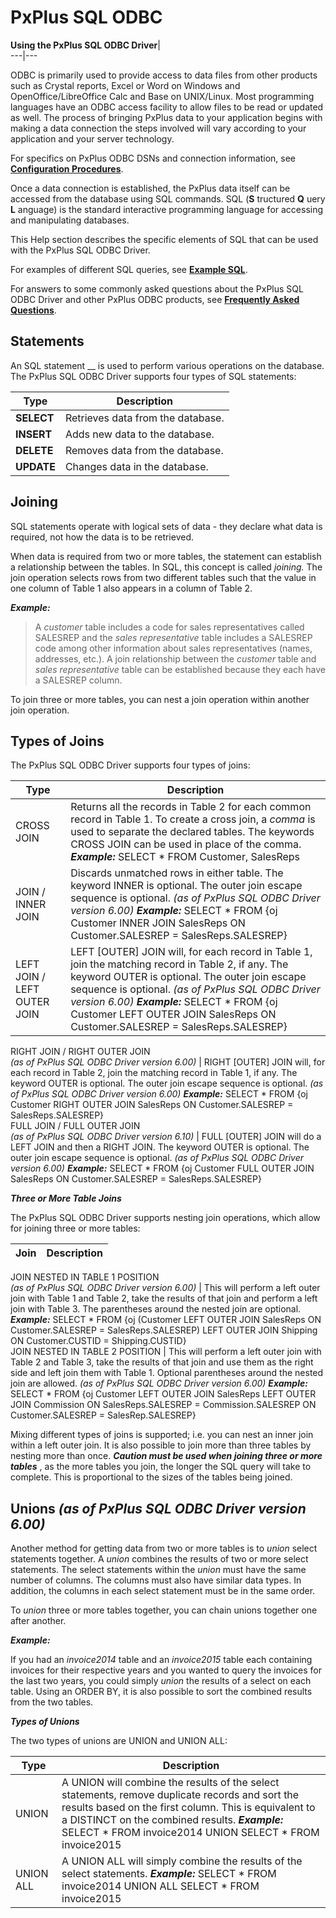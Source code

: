 # PxPlus SQL ODBC

**Using the PxPlus SQL ODBC Driver**|   
---|---  
  
ODBC is primarily used to provide access to data files from other products such as Crystal reports, Excel or Word on Windows and OpenOffice/LibreOffice Calc and Base on UNIX/Linux. Most programming languages have an ODBC access facility to allow files to be read or updated as well. The process of bringing PxPlus data to your application begins with making a data connection the steps involved will vary according to your application and your server technology.

For specifics on PxPlus ODBC DSNs and connection information, see **[Configuration Procedures](configuration_procedures.md)**.

Once a data connection is established, the PxPlus data itself can be accessed from the database using SQL commands. SQL (**S** tructured **Q** uery **L** anguage) is the standard interactive programming language for accessing and manipulating databases.

This Help section describes the specific elements of SQL that can be used with the PxPlus SQL ODBC Driver.

For examples of different SQL queries, see **[Example SQL](using_odbc_driver/example_sql.md)**.

For answers to some commonly asked questions about the PxPlus SQL ODBC Driver and other PxPlus ODBC products, see **[Frequently Asked Questions](odbc_faq.md)**.

##  Statements

An SQL statement __ is used to perform various operations on the database. The PxPlus SQL ODBC Driver supports four types of SQL statements:

**Type** |  **Description**  
---|---  
**SELECT** |  Retrieves data from the database.  
**INSERT** |  Adds new data to the database.  
**DELETE** |  Removes data from the database.  
**UPDATE** |  Changes data in the database.  
  
##  Joining

SQL statements operate with logical sets of data - they declare what data is required, not how the data is to be retrieved.

When data is required from two or more tables, the statement can establish a relationship between the tables. In SQL, this concept is called _joining._ The join operation selects rows from two different tables such that the value in one column of Table 1 also appears in a column of Table 2.

**_Example:_**

> A _customer_ table includes a code for sales representatives called SALESREP and the _sales representative_ table includes a SALESREP code among other information about sales representatives (names, addresses, etc.). A join relationship between the _customer_ table and _sales representative_ table can be established because they each have a SALESREP column.

To join three or more tables, you can nest a join operation within another join operation.

##  Types of Joins

The PxPlus SQL ODBC Driver supports four types of joins:

**Type** |  **Description**  
---|---  
CROSS JOIN |  Returns all the records in Table 2 for each common record in Table 1. To create a cross join, a _comma_ is used to separate the declared tables. The keywords CROSS JOIN can be used in place of the comma. **_Example:_** SELECT * FROM Customer, SalesReps  
JOIN / INNER JOIN |  Discards unmatched rows in either table. The keyword INNER is optional. The outer join escape sequence is optional. _(as of PxPlus SQL ODBC Driver version 6.00)_ **_Example:_** SELECT * FROM {oj Customer INNER JOIN SalesReps ON Customer.SALESREP = SalesReps.SALESREP}  
LEFT JOIN / LEFT OUTER JOIN |  LEFT [OUTER] JOIN will, for each record in Table 1, join the matching record in Table 2, if any. The keyword OUTER is optional. The outer join escape sequence is optional. _(as of PxPlus SQL ODBC Driver version 6.00)_ **_Example:_** SELECT * FROM {oj Customer LEFT OUTER JOIN SalesReps ON Customer.SALESREP = SalesReps.SALESREP}  
RIGHT JOIN / RIGHT OUTER JOIN  
 _(as of PxPlus SQL ODBC Driver version 6.00)_ |  RIGHT [OUTER] JOIN will, for each record in Table 2, join the matching record in Table 1, if any. The keyword OUTER is optional. The outer join escape sequence is optional. _(as of PxPlus SQL ODBC Driver version 6.00)_ **_Example:_** SELECT * FROM {oj Customer RIGHT OUTER JOIN SalesReps ON Customer.SALESREP = SalesReps.SALESREP}  
FULL JOIN / FULL OUTER JOIN  
 _(as of PxPlus SQL ODBC Driver version 6.10)_ |  FULL [OUTER] JOIN will do a LEFT JOIN and then a RIGHT JOIN. The keyword OUTER is optional. The outer join escape sequence is optional. _(as of PxPlus SQL ODBC Driver version 6.00)_ **_Example:_** SELECT * FROM {oj Customer FULL OUTER JOIN SalesReps ON Customer.SALESREP = SalesReps.SALESREP}  
  
**_Three or More Table Joins_**

The PxPlus SQL ODBC Driver supports nesting join operations, which allow for joining three or more tables:

**Join** |  **Description**  
---|---  
JOIN NESTED IN TABLE 1 POSITION  
 _(as of PxPlus SQL ODBC Driver version 6.00)_ |  This will perform a left outer join with Table 1 and Table 2, take the results of that join and perform a left join with Table 3. The parentheses around the nested join are optional. **_Example:_** SELECT * FROM {oj (Customer LEFT OUTER JOIN SalesReps ON Customer.SALESREP = SalesReps.SALESREP) LEFT OUTER JOIN Shipping ON Customer.CUSTID = Shipping.CUSTID}  
JOIN NESTED IN TABLE 2 POSITION |  This will perform a left outer join with Table 2 and Table 3, take the results of that join and use them as the right side and left join them with Table 1. Optional parentheses around the nested join are allowed. _(as of PxPlus SQL ODBC Driver version 6.00)_ **_Example:_** SELECT * FROM {oj Customer LEFT OUTER JOIN SalesReps LEFT OUTER JOIN Commission ON SalesReps.SALESREP = Commission.SALESREP ON Customer.SALESREP = SalesRep.SALESREP}  
  
Mixing different types of joins is supported; i.e. you can nest an inner join within a left outer join. It is also possible to join more than three tables by nesting more than once. **_Caution must be used when joining three or more tables_** , as the more tables you join, the longer the SQL query will take to complete. This is proportional to the sizes of the tables being joined.

## Unions _(as of PxPlus SQL ODBC Driver version 6.00)_

Another method for getting data from two or more tables is to _union_ select statements together. A _union_ combines the results of two or more select statements. The select statements within the _union_ must have the same number of columns. The columns must also have similar data types. In addition, the columns in each select statement must be in the same order.

To _union_ three or more tables together, you can chain unions together one after another.

**_Example:_**

If you had an _invoice2014_ table and an _invoice2015_ table each containing invoices for their respective years and you wanted to query the invoices for the last two years, you could simply _union_ the results of a select on each table. Using an ORDER BY, it is also possible to sort the combined results from the two tables.

**_Types of Unions_**

The two types of unions are UNION and UNION ALL:

**Type** |  **Description**  
---|---  
UNION |  A UNION will combine the results of the select statements, remove duplicate records and sort the results based on the first column. This is equivalent to a DISTINCT on the combined results. **_Example:_** SELECT * FROM invoice2014 UNION SELECT * FROM invoice2015  
UNION ALL |  A UNION ALL will simply combine the results of the select statements. **_Example:_** SELECT * FROM invoice2014 UNION ALL SELECT * FROM invoice2015
